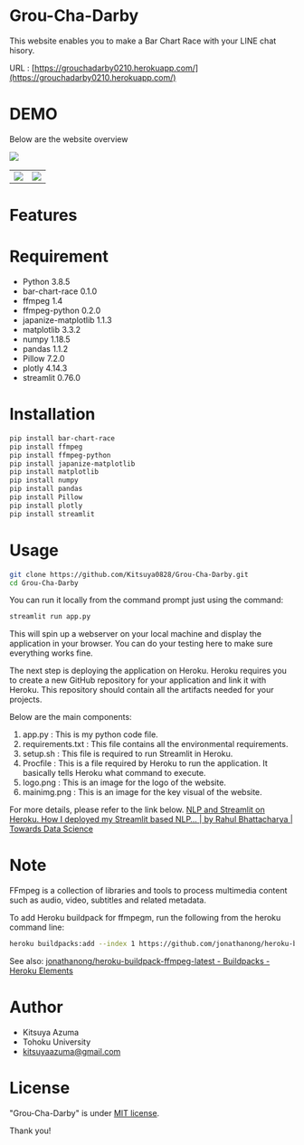 # Grou-Cha-Darby

This website enables you to make a Bar Chart Race with your LINE chat hisory.

URL : [https://grouchadarby0210.herokuapp.com/](https://grouchadarby0210.herokuapp.com/)

# DEMO

Below are the website overview

<img src="https://qiita-image-store.s3.ap-northeast-1.amazonaws.com/0/832523/181bacdb-dba1-937d-ab71-32529f60eb06.png">
<table>
<tr>
<td><img src="https://qiita-image-store.s3.ap-northeast-1.amazonaws.com/0/832523/189f0810-1b0f-bb69-c5f2-e19a66e1da76.png"></td>
<td><img src="https://qiita-image-store.s3.ap-northeast-1.amazonaws.com/0/832523/c4f17e40-9893-a351-f783-8d8a3027b2f2.png"></td>
</tr>
</table>

# Features


# Requirement

* Python 3.8.5
* bar-chart-race 0.1.0
* ffmpeg 1.4
* ffmpeg-python 0.2.0
* japanize-matplotlib 1.1.3
* matplotlib 3.3.2
* numpy 1.18.5
* pandas 1.1.2
* Pillow 7.2.0
* plotly 4.14.3
* streamlit 0.76.0


# Installation

```bash
pip install bar-chart-race
pip install ffmpeg
pip install ffmpeg-python
pip install japanize-matplotlib
pip install matplotlib
pip install numpy
pip install pandas
pip install Pillow
pip install plotly
pip install streamlit
```

# Usage

```bash
git clone https://github.com/Kitsuya0828/Grou-Cha-Darby.git
cd Grou-Cha-Darby
```
You can run it locally from the command prompt just using the command:

```bash
streamlit run app.py
```

This will spin up a webserver on your local machine and display the application in your browser. You can do your testing here to make sure everything works fine.

The next step is deploying the application on Heroku.
Heroku requires you to create a new GitHub repository for your application and link it with Heroku. This repository should contain all the artifacts needed for your projects.

Below are the main components:
1. app.py : This is my python code file.
2. requirements.txt : This file contains all the environmental requirements.
3. setup.sh : This file is required to run Streamlit in Heroku.
4. Procfile : This is a file required by Heroku to run the application. It basically tells Heroku what command to execute.
5. logo.png : This is an image for the logo of the website.
6. mainimg.png : This is an image for the key visual of the website.

For more details, please refer to the link below.
[NLP and Streamlit on Heroku. How I deployed my Streamlit based NLP… | by Rahul Bhattacharya | Towards Data Science](https://towardsdatascience.com/nlp-and-streamlit-on-heroku-5ebb56d6a57f)

# Note

FFmpeg is a collection of libraries and tools to process multimedia content such as audio, video, subtitles and related metadata.

To add Heroku buildpack for ffmpegm, run the following from the heroku command line:

```bash
heroku buildpacks:add --index 1 https://github.com/jonathanong/heroku-buildpack-ffmpeg-latest.git
```

See also:
[jonathanong/heroku-buildpack-ffmpeg-latest - Buildpacks - Heroku Elements](https://elements.heroku.com/buildpacks/jonathanong/heroku-buildpack-ffmpeg-latest)


# Author

* Kitsuya Azuma
* Tohoku University
* kitsuyaazuma@gmail.com

# License

"Grou-Cha-Darby" is under [MIT license](https://en.wikipedia.org/wiki/MIT_License).


Thank you!
